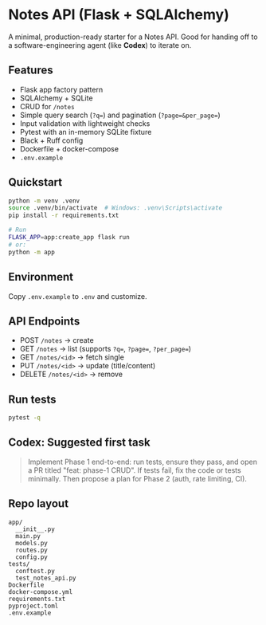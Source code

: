 
# Notes API (Flask + SQLAlchemy)

A minimal, production-ready starter for a Notes API. Good for handing off to a software-engineering agent (like **Codex**) to iterate on.

## Features
- Flask app factory pattern
- SQLAlchemy + SQLite
- CRUD for `/notes`
- Simple query search (`?q=`) and pagination (`?page=&per_page=`)
- Input validation with lightweight checks
- Pytest with an in-memory SQLite fixture
- Black + Ruff config
- Dockerfile + docker-compose
- `.env.example`

## Quickstart

```bash
python -m venv .venv
source .venv/bin/activate  # Windows: .venv\Scripts\activate
pip install -r requirements.txt

# Run
FLASK_APP=app:create_app flask run
# or:
python -m app
```

## Environment
Copy `.env.example` to `.env` and customize.

## API Endpoints
- POST `/notes`  -> create
- GET `/notes`   -> list (supports `?q=`, `?page=`, `?per_page=`)
- GET `/notes/<id>` -> fetch single
- PUT `/notes/<id>` -> update (title/content)
- DELETE `/notes/<id>` -> remove

## Run tests
```bash
pytest -q
```

## Codex: Suggested first task
> Implement Phase 1 end-to-end: run tests, ensure they pass, and open a PR titled "feat: phase-1 CRUD". If tests fail, fix the code or tests minimally. Then propose a plan for Phase 2 (auth, rate limiting, CI).

## Repo layout
```
app/
  __init__.py
  main.py
  models.py
  routes.py
  config.py
tests/
  conftest.py
  test_notes_api.py
Dockerfile
docker-compose.yml
requirements.txt
pyproject.toml
.env.example
```
